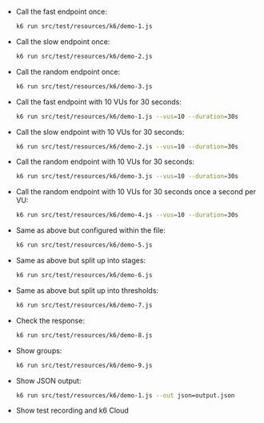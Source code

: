- Call the fast endpoint once:
    ```bash
    k6 run src/test/resources/k6/demo-1.js
    ```
- Call the slow endpoint once:
    ```bash
    k6 run src/test/resources/k6/demo-2.js
    ```
- Call the random endpoint once:
    ```bash
    k6 run src/test/resources/k6/demo-3.js
    ```
- Call the fast endpoint with 10 VUs for 30 seconds:
    ```bash
    k6 run src/test/resources/k6/demo-1.js --vus=10 --duration=30s
    ```
- Call the slow endpoint with 10 VUs for 30 seconds:
    ```bash
    k6 run src/test/resources/k6/demo-2.js --vus=10 --duration=30s
    ```
- Call the random endpoint with 10 VUs for 30 seconds:
    ```bash
    k6 run src/test/resources/k6/demo-3.js --vus=10 --duration=30s
    ```
- Call the random endpoint with 10 VUs for 30 seconds once a second per VU:
    ```bash
    k6 run src/test/resources/k6/demo-4.js --vus=10 --duration=30s
    ```
- Same as above but configured within the file:
    ```bash
    k6 run src/test/resources/k6/demo-5.js
    ```
- Same as above but split up into stages:
    ```bash
    k6 run src/test/resources/k6/demo-6.js
    ```
- Same as above but split up into thresholds:
    ```bash
    k6 run src/test/resources/k6/demo-7.js
    ```
- Check the response:
    ```bash
    k6 run src/test/resources/k6/demo-8.js
    ```
- Show groups:
    ```bash
    k6 run src/test/resources/k6/demo-9.js
    ```
- Show JSON output:
    ```bash
    k6 run src/test/resources/k6/demo-1.js --out json=output.json
    ```
- Show test recording and k6 Cloud
